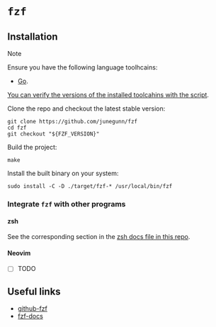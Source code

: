 # `fzf`

## Installation

> [!NOTE]
>
> Ensure you have the following language toolhcains:
> - [Go](../system-setup/toolchains/go/README.md).
>
> [You can verify the versions of the installed toolcahins with the script](../system-setup/toolchains/README.md#verify-versions-of-the-installed-toolchains).

Clone the repo and checkout the latest stable version:

```shell
git clone https://github.com/junegunn/fzf
cd fzf
git checkout "${FZF_VERSION}"
```

Build the project:

```shell
make
```

Install the built binary on your system:

```shell
sudo install -C -D ./target/fzf-* /usr/local/bin/fzf
```

### Integrate `fzf` with other programs

#### zsh

See the corresponding section in the [zsh docs file in this repo](../../zsh/README.md#fzf).

#### Neovim

- [ ] TODO

## Useful links

- [github-fzf][github-fzf]
- [fzf-docs][fzf-docs]

[github-fzf]: <https://github.com/junegunn/fzf>
[fzf-docs]: <https://junegunn.github.io/fzf/>
